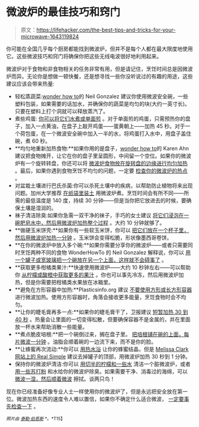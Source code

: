 # 微波炉的最佳技巧和窍门

> 原文：<https://lifehacker.com/the-best-tips-and-tricks-for-your-microwave-1643119824>

你可能在全国几乎每个厨房都能找到微波炉，但并不是每个人都在最大限度地使用它。这些微波技巧和窍门将确保你把这些无线电波很好地利用起来。



微波炉对于食物和非食物相关的任务非常有用，但是请记住，烹饪时间总是因微波炉而异。无论你是想做一顿快餐，还是想寻找一些你没听说过的有趣的用途，这些建议应该会带来热量:

*   轻松蒸蔬菜:[wonder how to](http://food-hacks.wonderhowto.com/how-to/10-tricks-you-need-use-for-better-tasting-food-from-your-microwave-0150772/)的 Neil Gonzalez 建议你使用微波安全碗，一些塑料包装，如果需要的话加水，并确保你的蔬菜是均匀的块(大约一英寸长)。只要在塑料上打个洞就可以释放蒸汽了。
*   煮些鸡蛋: [你可以将它们水煮或单面煎](http://lifehacker.com/make-sunny-side-up-or-poached-eggs-in-the-microwave-1454422584) 。对于单面煎的鸡蛋，只需预热你的盘子，加入一点黄油，在盘子上敲开鸡蛋——蛋黄朝上——加热 45 秒。对于一个荷包蛋，在一个微波安全碗中加入一半的水，将鸡蛋打入水中，用盘子盖住碗，煮 60 秒。
*   **均匀地重新加热食物:**如果你用的是盘子，[wonder how to](http://food-hacks.wonderhowto.com/how-to/one-trick-you-need-use-when-microwaving-leftovers-0154117/)的 Karen Ahn 建议把食物摊开，让它在你的盘子里呈圆形，中间留一个空位。如果你的微波炉有一个旋转转盘，你还可以将 [微波炉食物放在旋转盘的边缘进行均匀加热](http://lifehacker.com/microwave-food-on-the-edge-of-the-carousel-for-faster-5815789) 。最后，如果你遇到食物烹饪不均匀的问题，一定要 [检查你的微波炉的热点](http://lifehacker.com/how-can-i-microwave-food-without-ruining-it-5976130) 。
*   对盆栽土壤进行巴氏杀菌:你可以杀死土壤中的疾病，以帮助防止植物将来出现问题。加州大学推荐 [在纸袋里装土](http://ucanr.edu/sites/scmg/files/29785.pdf) 用微波炉煮。烹饪时间会有所不同——所需的最低温度是 140 度，持续 30 分钟——但是当你把它放进去的时候，要确保土壤是湿润的。
*   袜子清洁除臭:如果你急需一双干净的袜子，手巧的女士建议 [将它们浸泡在一碗肥皂水中，然后用微波炉加热整个过程](http://www.ulive.com/video/unconventional-microwave-uses-2) 。大约 10 分钟就够了。
*   **做硬玉米饼壳:**如果你有一些软玉米饼，你可以 [把它们放在一个杯子里，然后用微波炉加热一分钟](http://lifehacker.com/microwave-soft-tortilla-into-hard-taco-shells-with-a-mu-1595172777) 。玉米饼会变得松脆，形状像墨西哥卷饼。
*   **在你的微波炉中放入多个碗:**如果你需要分享你的微波炉——或者只需要同时烹饪两种不同的食物 WonderHowTo 的 Neil Gonzalez 解释说，你可以 [用一个罐子或宽玻璃把一个碗放在另一个上面，这样就不会碍事了](http://food-hacks.wonderhowto.com/how-to/10-tricks-you-need-use-for-better-tasting-food-from-your-microwave-0150772/) 。
*   **获取更多柑橘类果汁:**快速使用微波炉——大约 10 秒钟左右——可以帮助你 [从柠檬或酸橙中获取更多的果汁](http://lifehacker.com/how-to-get-the-most-juice-from-a-citrus-fruit-5912243) 。你也可以事先冷冻，然后用微波炉加热，但是你需要把柑橘类水果放在冰箱里。
*   **避免在方形容器中加热:**Plasticsinfo.org 建议 [不要使用方形或长方形容器](http://www.plasticsinfo.org/Main-Menu/MicrowaveFood/CookingStorage-Tips/Microwave-Tips/Microwave-Cooking-The-Basics.html) 进行微波加热。使用方形容器时，角落会接收更多能量，烹饪食物时会不均匀。
*   **让你的睫毛膏再多一点:**如果你的睫毛膏干了，卫报建议 [短暂加热 30 到 40 秒](http://www.theguardian.com/environment/2007/jan/25/energy.business) 。热量会让里面的一切变得松散，但要确保容器不是金属的，并在里面放一杯水来帮助消散一些能量。
*   **煮点脆皮培根:**把一个碗倒过来，搁在盘子里。 [把培根铺在碗的上面，每片微波一分钟](https://lifehacker.com/use-a-bowl-to-cook-crispy-bacon-in-the-microwave-5990895) 。油脂会顺着碗的一边流下来，而不是你的脸。
*   **让蜂蜜再次流动:**你可以 [用热水浴](http://lifehacker.com/remove-crystals-from-honey-with-a-hot-water-bath-1498819092) 让你的蜂蜜结晶，但是 [Melissa Clark 网站上的 Real Simple](http://www.realsimple.com/food-recipes/tools-products/14-surprising-uses-for-your-microwave/on-page-61) 建议去掉罐子的顶部，用微波炉加热 30 秒到 1 分钟。
*   保持你的微波炉清洁:你可以 [用切半的柠檬和一些水](http://lifehacker.com/use-a-lemon-to-make-cleaning-the-microwave-easy-1525960405) 清洁一个脏微波炉，或者 [用一些苏打粉](http://lifehacker.com/deodorize-and-clean-a-microwave-with-baking-soda-and-wa-1609240120) 和水给你的微波炉除臭。如果需要干净、消毒过的海绵，可以 [微波一湿，然后顺着微波](http://lifehacker.com/heat-a-wet-sponge-or-rag-in-the-microwave-to-make-clean-5859200) 擦拭。谈两只鸟！

现在你已经准备好像专业人士一样使用你的微波炉了，但是永远把安全放在第一位。微波加热东西的速度令人难以置信，如果你不确定什么适合微波， [一定要事先检查一下](https://lifehacker.com/what-should-and-shouldnt-i-microwave-1532532172) 。

<small>*照片由*</small> [<small>*泰勒·伯恩斯*</small>](https://www.flickr.com/photos/tburnes/4807715564) <small>*。*T15】</small>
